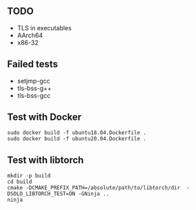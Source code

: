 ## TODO
- TLS in executables
- AArch64
- x86-32

## Failed tests
- setjmp-gcc
- tls-bss-g++
- tls-bss-gcc

## Test with Docker
```
sudo docker build -f ubuntu18.04.Dockerfile .
sudo docker build -f ubuntu20.04.Dockerfile .
```

## Test with libtorch
```
mkdir -p build
cd build
cmake -DCMAKE_PREFIX_PATH=/absolute/path/to/libtorch/dir  -DSOLD_LIBTORCH_TEST=ON -GNinja ..
ninja
```
